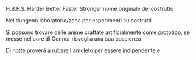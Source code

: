H.B.F.S. Harder Better Faster Stronger nome originale del costrutto

Nel dungeon laboratorio/zona per esperimenti su costrutti

Si possono trovare delle anime craftate artificialmente come prototipo, se messe nel core di Connor risveglia una sua coscienza 

Di notte proverá a rubare l'amuleto per essere indipendente e